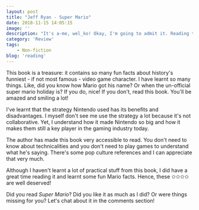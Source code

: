 ```yaml
---
layout: post
title: "Jeff Ryan - Super Mario"
date: 2018-11-15 14:05:15
image: ''
description: "It's a-me, wel_ko! Okay, I'm going to admit it. Reading this book was a trip down nostalgia lane. It's awesome to see these facts that made Nintendo the company it is today and allows us to learn a lot from it."
category: 'Review'
tags:
    - Non-fiction
blog: 'reading'
---
```

This book is a treasure: it contains so many fun facts about history's funniest - if not most famous - video game character. I have learnt so many things. Like, did you know how Mario got his name? Or when the un-official super mario holiday is? If you do, nice! If you don't, read this book. You'll be amazed and smiling a lot!

I've learnt that the strategy Nintendo used has its benefits and disadvantages. I myself don't see me use the strategy a lot because it's not collaborative. Yet, I understand how it made Nintendo so big and how it makes them still a key player in the gaming industry today.

The author has made this book very accessible to read. You don't need to know about technicalities and you don't need to play games to understand what he's saying. There's some pop culture references and I can appreciate that very much.  

Although I haven't learnt a lot of practical stuff from this book, I did have a great time reading it and learnt some fun Mario facts. Hence, these ✩✩✩✩ are well deserved! 

Did you read <em>Super Mario</em>? Did you like it as much as I did? Or were things missing for you? Let's chat about it in the comments section!